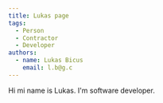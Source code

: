 ```yaml
---
title: Lukas page
tags:
  - Person
  - Contractor
  - Developer
authors:
  - name: Lukas Bicus
    email: l.b@g.c
---
```




Hi mi name is Lukas. I'm software developer.
